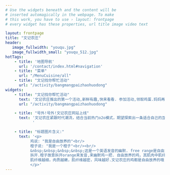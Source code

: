 ```yaml
---
# Use the widgets beneath and the content will be
# inserted automagically in the webpage. To make
# this work, you have to use › layout: frontpage
# every widget has these properties, url title image video text 

layout: frontpage
title: "文记农庄"
header:
   image_fullwidth: "youqu.jpg"
   image_fullwidth_small: "youqu_512.jpg"
hotTags:
    - title: '地图导航' 
      url: '/contact/index.html#navigation' 
    - title: "菜单"
      url: "/MenuCuisine/all"
    - title: "文记找你帮忙活动"
      url: "/activity/bangmangpaizhaohuodong"
widgets:
    - title: "文记找你帮忙活动"
      text: '文记农庄推出的第一个活动,新鲜有趣,快来看看. 参加活动,领取鸡蛋.妈妈再也不担心我没有鸡蛋吃了.'
      url: "/activity/bangmangpaizhaohuodong"

    - title: "号外!号外!文记农庄网站上线"
      text: '文记农庄紧跟时代潮流，结合当前热门o2o模式，期望探索出一条适合自己的互联网+道路。:-)这个网站将会为食客提供农庄相关信息，包括最新动态，菜单信息，优惠活动，订座联系，地图导航等。这是网站的beta版，有很多地方需要完善修改,请谅解。希望你们能够一直伴随文记成长，而文记将会竭诚为你们奉上一级棒的私房菜。
            '

    - title: "标题图片含义:"  
      text: '<p>
           鸡说: "我是自由放养的"<br/>
           橙子说: "我是一个橙子"<br/><br/>
           &nbsp;&nbsp;&nbsp;&nbsp;这是一个英语发音的幽默. free range是自由放养的意思,O range是橙子英文单词
           拆开.橙子故意拆开orange来发音,来幽默鸡一把. 自由放养的鸡，其肌肉中肌纤维直径小、密度大，而
           肌纤维越细，肉质越嫩，肌纤维越密，风味越好.文记农庄的鸡都是自由放养的哦. 
           </p>'
---
```

